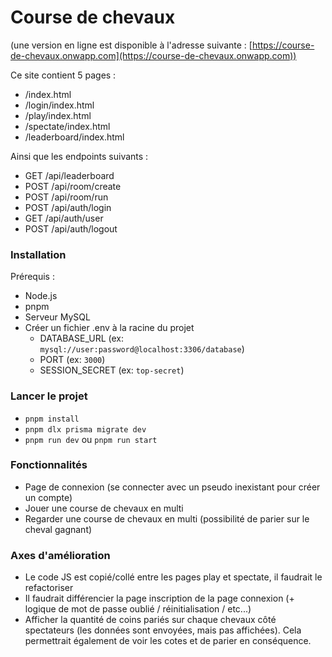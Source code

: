 # Course de chevaux

(une version en ligne est disponible à l'adresse suivante : [https://course-de-chevaux.onwapp.com](https://course-de-chevaux.onwapp.com))

Ce site contient 5 pages :

- /index.html
- /login/index.html
- /play/index.html
- /spectate/index.html
- /leaderboard/index.html

Ainsi que les endpoints suivants :

- GET /api/leaderboard
- POST /api/room/create
- POST /api/room/run
- POST /api/auth/login
- GET /api/auth/user
- POST /api/auth/logout

### Installation

Prérequis :
- Node.js
- pnpm
- Serveur MySQL
- Créer un fichier .env à la racine du projet
  - DATABASE_URL (ex: `mysql://user:password@localhost:3306/database`)
  - PORT (ex: `3000`)
  - SESSION_SECRET (ex: `top-secret`)

### Lancer le projet

- `pnpm install`
- `pnpm dlx prisma migrate dev`
- `pnpm run dev` ou `pnpm run start`

### Fonctionnalités

- Page de connexion (se connecter avec un pseudo inexistant pour créer un compte)
- Jouer une course de chevaux en multi
- Regarder une course de chevaux en multi (possibilité de parier sur le cheval gagnant)

### Axes d'amélioration

- Le code JS est copié/collé entre les pages play et spectate, il faudrait le refactoriser
- Il faudrait différencier la page inscription de la page connexion (+ logique de mot de passe oublié / réinitialisation / etc...)
- Afficher la quantité de coins pariés sur chaque chevaux côté spectateurs (les données sont envoyées, mais pas affichées). Cela permettrait également de voir les cotes et de parier en conséquence.